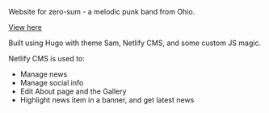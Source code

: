 Website for zero-sum - a melodic punk band from Ohio.

[View here](https://ecstatic-sinoussi-95242d.netlify.app/)

Built using Hugo with theme Sam, Netlify CMS, and some custom JS magic.

Netlify CMS is used to:
* Manage news
* Manage social info
* Edit About page and the Gallery
* Highlight news item in a banner, and get latest news